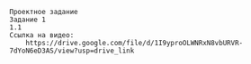 	Проектное задание
	Задание 1
	1.1
	Ссылка на видео:
        https://drive.google.com/file/d/1I9yproOLWNRxN8vbURVR-7dYoN6eD3AS/view?usp=drive_link

